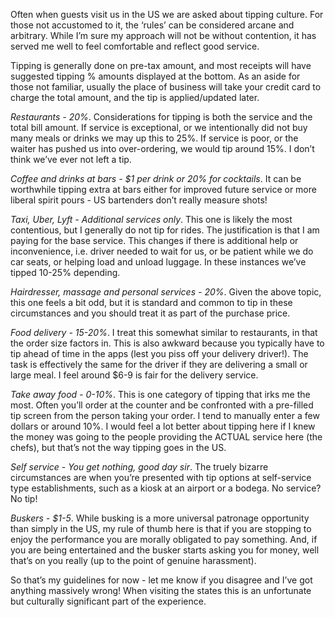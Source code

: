 Often when guests visit us in the US we are asked about tipping culture. For those not accustomed to it, the ‘rules’ can be considered arcane and arbitrary. While I’m sure my approach will not be without contention, it has served me well to feel comfortable and reflect good service. 

Tipping is generally done on pre-tax amount, and most receipts will have suggested tipping % amounts displayed at the bottom. As an aside for those not familiar, usually the place of business will take your credit card to charge the total amount, and the tip is applied/updated later.

*Restaurants - 20%*. Considerations for tipping is both the service and the total bill amount. If service is exceptional, or we intentionally did not buy many meals or drinks we may up this to 25%. If service is poor, or the waiter has pushed us into over-ordering, we would tip around 15%. I don’t think we’ve ever not left a tip.

*Coffee and drinks at bars - $1 per drink or 20% for cocktails*. It can be worthwhile tipping extra at bars either for improved future service or more liberal spirit pours - US bartenders don’t really measure shots!

*Taxi, Uber, Lyft - Additional services only*. This one is likely the most contentious, but I generally do not tip for rides. The justification is that I am paying for the base service. This changes if there is additional help or inconvenience, i.e. driver needed to wait for us, or be patient while we do car seats, or helping load and unload luggage. In these instances we’ve tipped 10-25% depending.

*Hairdresser, massage and personal services - 20%*. Given the above topic, this one feels a bit odd, but it is standard and common to tip in these circumstances and you should treat it as part of the purchase price.

*Food delivery - 15-20%*. I treat this somewhat similar to restaurants, in that the order size factors in. This is also awkward because you typically have to tip ahead of time in the apps (lest you piss off your delivery driver!). The task is effectively the same for the driver if they are delivering a small or large meal. I feel around $6-9 is fair for the delivery service.

*Take away food - 0-10%*. This is one category of tipping that irks me the most. Often you’ll order at the counter and be confronted with a pre-filled tip screen from the person taking your order. I tend to manually enter a few dollars or around 10%. I would feel a lot better about tipping here if I knew the money was going to the people providing the ACTUAL service here (the chefs), but that’s not the way tipping goes in the US.

*Self service - You get nothing, good day sir*. The truely bizarre circumstances are when you’re presented with tip options at self-service type establishments, such as a kiosk at an airport or a bodega. No service? No tip!

*Buskers - $1-5*. While busking is a more universal patronage opportunity than simply in the US, my rule of thumb here is that if you are stopping to enjoy the performance you are morally obligated to pay something. And, if you are being entertained and the busker starts asking you for money, well that’s on you really (up to the point of genuine harassment).

So that’s my guidelines for now - let me know if you disagree and I’ve got anything massively wrong! When visiting the states this is an unfortunate but culturally significant part of the experience.